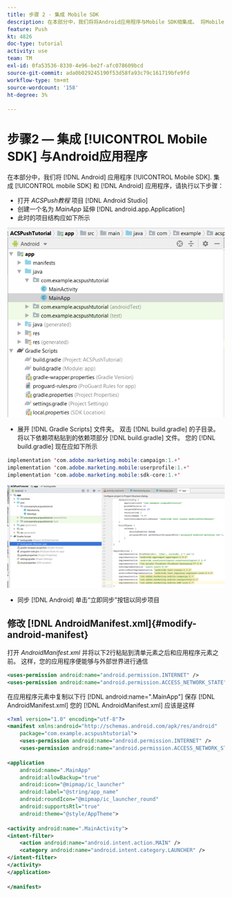 ```yaml
---
title: 步骤 2 - 集成 Mobile SDK
description: 在本部分中，我们将将Android应用程序与Mobile SDK相集成。 将Mobile SDK与Android应用程序集成
feature: Push
kt: 4826
doc-type: tutorial
activity: use
team: TM
exl-id: 0fa53536-8330-4e96-be2f-afc078609bcd
source-git-commit: ada0b029245190f53d58fa93c79c161719bfe9fd
workflow-type: tm+mt
source-wordcount: '158'
ht-degree: 3%

---
```


# 步骤2 — 集成 [!UICONTROL Mobile SDK] 与Android应用程序

在本部分中，我们将 [!DNL Android] 应用程序 [!UICONTROL Mobile SDK]. 集成 [!UICONTROL mobile SDK] 和 [!DNL Android] 应用程序，请执行以下步骤：

* 打开 *ACSPush教程* 项目 [!DNL Android Studio]
* 创建一个名为 *MainApp* 延伸 [!DNL android.app.Application]
* 此时的项目结构应如下所示

![主应用程序](assets/android-main-app.PNG)

* 展开 [!DNL Gradle Scripts] 文件夹。 双击 [!DNL build.gradle] 的子目录。 将以下依赖项粘贴到的依赖项部分 [!DNL build.gradle] 文件。 您的 [!DNL build.gradle] 现在应如下所示

<!--
Removed `{.line-numbers}` below
-->

```java
implementation 'com.adobe.marketing.mobile:campaign:1.+'
implementation 'com.adobe.marketing.mobile:userprofile:1.+'
implementation 'com.adobe.marketing.mobile:sdk-core:1.+'
```

![模块 — Gradle](assets/module-build-gradle.PNG)

* 同步 [!DNL Android] 单击“立即同步”按钮以同步项目

## 修改 [!DNL AndroidManifest.xml]{#modify-android-manifest}

打开 *AndroidManifest.xml* 并将以下2行粘贴到清单元素之后和应用程序元素之前。 这样，您的应用程序便能够与外部世界进行通信

<!--
Removed `{.line-numbers}` below
-->

```xml
<uses-permission android:name="android.permission.INTERNET" />
<uses-permission android:name="android.permission.ACCESS_NETWORK_STATE" />
```

在应用程序元素中复制以下行
[!DNL android:name=".MainApp"]
保存 [!DNL AndroidManifest.xml]
您的 [!DNL AndroidManifest.xml] 应该是这样

<!--
Removed `{.line-numbers}` below
-->

```xml
<?xml version="1.0" encoding="utf-8"?>
<manifest xmlns:android="http://schemas.android.com/apk/res/android"
    package="com.example.acspushtutorial">
    <uses-permission android:name="android.permission.INTERNET" />
    <uses-permission android:name="android.permission.ACCESS_NETWORK_STATE" />

<application
    android:name=".MainApp"
    android:allowBackup="true"
    android:icon="@mipmap/ic_launcher"
    android:label="@string/app_name"
    android:roundIcon="@mipmap/ic_launcher_round"
    android:supportsRtl="true"
    android:theme="@style/AppTheme">

<activity android:name=".MainActivity">
<intent-filter>
    <action android:name="android.intent.action.MAIN" />
    <category android:name="android.intent.category.LAUNCHER" />
</intent-filter>
</activity>
</application>

</manifest>
```
